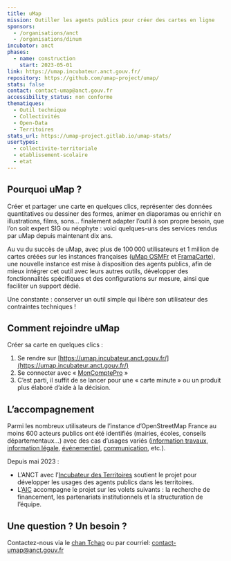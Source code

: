 ```yaml
---
title: uMap
mission: Outiller les agents publics pour créer des cartes en ligne
sponsors:
  - /organisations/anct
  - /organisations/dinum
incubator: anct
phases:
  - name: construction
    start: 2023-05-01
link: https://umap.incubateur.anct.gouv.fr/
repository: https://github.com/umap-project/umap/
stats: false
contact: contact-umap@anct.gouv.fr
accessibility_status: non conforme
thematiques:
  - Outil technique
  - Collectivités
  - Open-Data
  - Territoires
stats_url: https://umap-project.gitlab.io/umap-stats/
usertypes:
  - collectivite-territoriale
  - etablissement-scolaire
  - etat
---
```

## Pourquoi uMap ?

Créer et partager une carte en quelques clics, représenter des données quantitatives ou dessiner des formes, animer en diaporamas ou
enrichir en illustrations, films, sons… finalement adapter l’outil à son propre besoin, que l’on soit expert SIG ou néophyte : voici quelques-uns des services rendus par uMap depuis maintenant dix ans.

Au vu du succès de uMap, avec plus de 100 000 utilisateurs et 1 million de cartes créées sur les instances françaises ([uMap OSMFr](https://umap.openstreetmap.fr) et [FramaCarte](https://framacarte.org)), une nouvelle instance est mise à disposition des agents publics, afin de mieux intégrer cet outil avec leurs autres outils, développer des fonctionnalités spécifiques et des configurations sur mesure, ainsi que faciliter un support dédié.

Une constante : conserver un outil simple qui libère son utilisateur des contraintes techniques !

## Comment rejoindre uMap

Créer sa carte en quelques clics :

1. Se rendre sur [https://umap.incubateur.anct.gouv.fr/](https://umap.incubateur.anct.gouv.fr/)
2. Se connecter avec « [MonComptePro](https://moncomptepro.beta.gouv.fr/) »
3. C’est parti, il suffit de se lancer pour une « carte minute » ou un produit plus élaboré d’aide à la décision.

## L’accompagnement

Parmi les nombreux utilisateurs de l’instance d’OpenStreetMap France au moins 600 acteurs publics ont été identifiés (mairies, écoles, conseils départementaux…) avec des cas d’usages variés ([information travaux](https://umap.openstreetmap.fr/fr/map/travaux_939321), [information légale](https://umap.openstreetmap.fr/en/map/routes-qui-repassent-a-90kmh_478578), [événementiel](https://umap.openstreetmap.fr/fr/map/fete-de-la-musique-2023_928050), [communication](https://umap.openstreetmap.fr/fr/map/grande-exposition-du-fabrique-en-france-2023_928193), etc.).

Depuis mai 2023 :

- L’ANCT avec l’[Incubateur des Territoires](https://incubateur.anct.gouv.fr/) soutient le projet  pour développer les usages des agents publics dans les territoires.
- L’[AIC](https://citoyens.transformation.gouv.fr/) accompagne le projet sur les volets suivants : la recherche de financement, les partenariats institutionnels et la structuration de l’équipe.


## Une question ? Un besoin ?

Contactez-nous via le [chan Tchap](https://tchap.gouv.fr/#/room/!uPnJvxCrKXSNzYhJXe:agent.dev-durable.tchap.gouv.fr) ou par courriel: contact-umap@anct.gouv.fr
